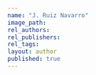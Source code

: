 ```yaml
---
name: "J. Ruiz Navarro"
image_path:
rel_authors:
rel_publishers:
rel_tags:
layout: author
published: true
---
```

